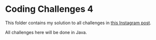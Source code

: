 # Coding Challenges 4

This folder contains my solution to all challenges in [this Instagram post](https://www.instagram.com/p/BnQuEqEBUcT/).

All challenges here will be done in Java.
